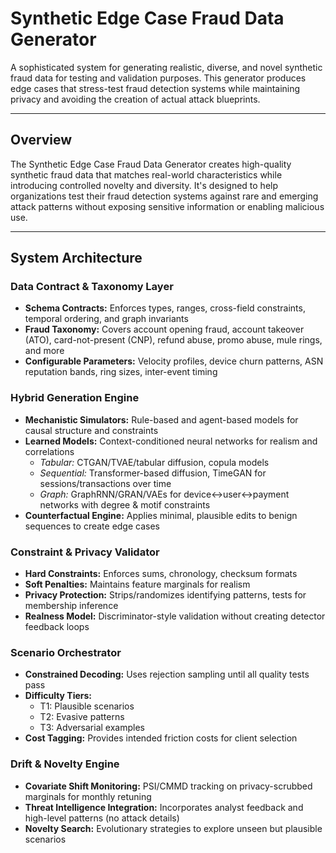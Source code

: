 # Synthetic Edge Case Fraud Data Generator

A sophisticated system for generating realistic, diverse, and novel synthetic fraud data for testing and validation purposes. This generator produces edge cases that stress-test fraud detection systems while maintaining privacy and avoiding the creation of actual attack blueprints.

---

## Overview

The Synthetic Edge Case Fraud Data Generator creates high-quality synthetic fraud data that matches real-world characteristics while introducing controlled novelty and diversity. It's designed to help organizations test their fraud detection systems against rare and emerging attack patterns without exposing sensitive information or enabling malicious use.

---

## System Architecture

### Data Contract & Taxonomy Layer

- **Schema Contracts:** Enforces types, ranges, cross-field constraints, temporal ordering, and graph invariants
- **Fraud Taxonomy:** Covers account opening fraud, account takeover (ATO), card-not-present (CNP), refund abuse, promo abuse, mule rings, and more
- **Configurable Parameters:** Velocity profiles, device churn patterns, ASN reputation bands, ring sizes, inter-event timing

### Hybrid Generation Engine

- **Mechanistic Simulators:** Rule-based and agent-based models for causal structure and constraints
- **Learned Models:** Context-conditioned neural networks for realism and correlations  
  - *Tabular:* CTGAN/TVAE/tabular diffusion, copula models  
  - *Sequential:* Transformer-based diffusion, TimeGAN for sessions/transactions over time  
  - *Graph:* GraphRNN/GRAN/VAEs for device↔user↔payment networks with degree & motif constraints
- **Counterfactual Engine:** Applies minimal, plausible edits to benign sequences to create edge cases

### Constraint & Privacy Validator

- **Hard Constraints:** Enforces sums, chronology, checksum formats
- **Soft Penalties:** Maintains feature marginals for realism
- **Privacy Protection:** Strips/randomizes identifying patterns, tests for membership inference
- **Realness Model:** Discriminator-style validation without creating detector feedback loops

### Scenario Orchestrator

- **Constrained Decoding:** Uses rejection sampling until all quality tests pass
- **Difficulty Tiers:**
  - T1: Plausible scenarios
  - T2: Evasive patterns
  - T3: Adversarial examples
- **Cost Tagging:** Provides intended friction costs for client selection

### Drift & Novelty Engine

- **Covariate Shift Monitoring:** PSI/CMMD tracking on privacy-scrubbed marginals for monthly retuning
- **Threat Intelligence Integration:** Incorporates analyst feedback and high-level patterns (no attack details)
- **Novelty Search:** Evolutionary strategies to explore unseen but plausible scenarios
